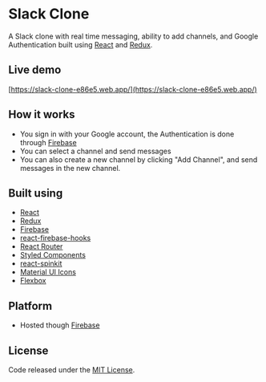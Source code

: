 # Slack Clone
A Slack clone with real time messaging, ability to add channels, and Google Authentication built using [React](https://reactjs.org/) and [Redux](https://react-redux.js.org/).

## Live demo
[https://slack-clone-e86e5.web.app/](https://slack-clone-e86e5.web.app/)

## How it works
- You sign in with your Google account, the Authentication is done through [Firebase](https://firebase.google.com/)
- You can select a channel and send messages
- You can also create a new channel by clicking "Add Channel", and send messages in the new channel.

## Built using
- [React](https://reactjs.org/)
- [Redux](https://redux.js.org/)
- [Firebase](https://firebase.google.com/)
- [react-firebase-hooks](https://www.npmjs.com/package/react-firebase-hooks)
- [React Router](https://reactrouter.com/)
- [Styled Components](https://styled-components.com/)
- [react-spinkit](https://www.npmjs.com/package/react-spinkit)
- [Material UI Icons](https://material-ui.com/)
- [Flexbox](https://developer.mozilla.org/en-US/docs/Learn/CSS/CSS_layout/Flexbox)

## Platform
- Hosted though [Firebase](https://firebase.google.com/)

## License
Code released under the [MIT License](https://github.com/Tushar-Indurjeeth/Slack-Clone/blob/50fce1cf832fc44d09f060a22175908c4061ab09/LICENSE).
